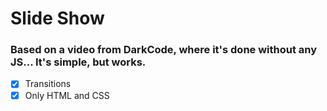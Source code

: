 # Slide Show

### Based on a video from DarkCode, where it's done without any JS... It's simple, but works. 

- [x] Transitions
- [x] Only HTML and CSS